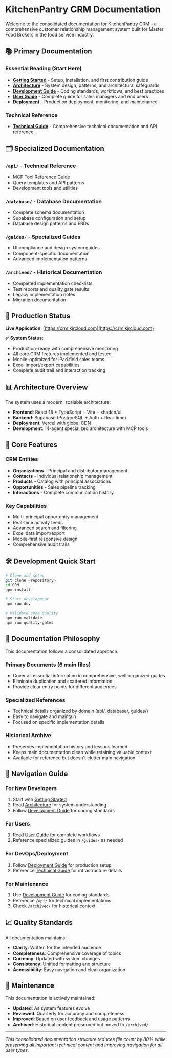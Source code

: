 # KitchenPantry CRM Documentation

Welcome to the consolidated documentation for KitchenPantry CRM - a comprehensive customer relationship management system built for Master Food Brokers in the food service industry.

## 📚 Primary Documentation

### Essential Reading (Start Here)

- **[Getting Started](GETTING_STARTED.md)** - Setup, installation, and first contribution guide
- **[Architecture](ARCHITECTURE.md)** - System design, patterns, and architectural safeguards
- **[Development Guide](DEVELOPMENT_GUIDE.md)** - Coding standards, workflows, and best practices
- **[User Guide](USER_GUIDE.md)** - Complete guide for sales managers and end users
- **[Deployment](DEPLOYMENT.md)** - Production deployment, monitoring, and maintenance

### Technical Reference

- **[Technical Guide](TECHNICAL_GUIDE.md)** - Comprehensive technical documentation and API reference

## 🗂️ Specialized Documentation

### `/api/` - Technical Reference
- MCP Tool Reference Guide
- Query templates and API patterns
- Development tools and utilities

### `/database/` - Database Documentation
- Complete schema documentation  
- Supabase configuration and setup
- Database design patterns and ERDs

### `/guides/` - Specialized Guides
- UI compliance and design system guides
- Component-specific documentation
- Advanced implementation patterns

### `/archived/` - Historical Documentation
- Completed implementation checklists
- Test reports and quality gate results  
- Legacy implementation notes
- Migration documentation

## 🚀 Production Status

**Live Application**: [https://crm.kjrcloud.com](https://crm.kjrcloud.com)

**✅ System Status:**
- Production-ready with comprehensive monitoring
- All core CRM features implemented and tested
- Mobile-optimized for iPad field sales teams
- Excel import/export capabilities
- Complete audit trail and interaction tracking

## 📊 Architecture Overview

The system uses a modern, scalable architecture:

- **Frontend**: React 18 + TypeScript + Vite + shadcn/ui
- **Backend**: Supabase (PostgreSQL + Auth + Real-time)
- **Deployment**: Vercel with global CDN
- **Development**: 14-agent specialized architecture with MCP tools

## 🎯 Core Features

### CRM Entities
- **Organizations** - Principal and distributor management
- **Contacts** - Individual relationship management
- **Products** - Catalog with principal associations
- **Opportunities** - Sales pipeline tracking  
- **Interactions** - Complete communication history

### Key Capabilities
- Multi-principal opportunity management
- Real-time activity feeds
- Advanced search and filtering
- Excel data import/export
- Mobile-first responsive design
- Comprehensive audit trails

## 🛠️ Development Quick Start

```bash
# Clone and setup
git clone <repository>
cd CRM
npm install

# Start development
npm run dev

# Validate code quality
npm run validate
npm run quality-gates
```

## 📖 Documentation Philosophy  

This documentation follows a consolidated approach:

### **Primary Documents** (6 main files)
- Cover all essential information in comprehensive, well-organized guides
- Eliminate duplication and scattered information
- Provide clear entry points for different audiences

### **Specialized References** 
- Technical details organized by domain (api/, database/, guides/)
- Easy to navigate and maintain
- Focused on specific implementation details

### **Historical Archive**
- Preserves implementation history and lessons learned
- Keeps main documentation clean while retaining valuable context
- Available for reference but doesn't clutter main navigation

## 🧭 Navigation Guide

### For New Developers
1. Start with [Getting Started](GETTING_STARTED.md)
2. Read [Architecture](ARCHITECTURE.md) for system understanding  
3. Follow [Development Guide](DEVELOPMENT_GUIDE.md) for coding standards

### For Users
1. Read [User Guide](USER_GUIDE.md) for complete workflows
2. Reference specialized guides in `/guides/` as needed

### For DevOps/Deployment
1. Follow [Deployment Guide](DEPLOYMENT.md) for production setup
2. Reference [Technical Guide](TECHNICAL_GUIDE.md) for infrastructure details

### For Maintenance
1. Use [Development Guide](DEVELOPMENT_GUIDE.md) for coding standards
2. Reference `/api/` for technical implementations
3. Check `/archived/` for historical context

## 📈 Quality Standards

All documentation maintains:
- **Clarity**: Written for the intended audience
- **Completeness**: Comprehensive coverage of topics
- **Currency**: Updated with system changes
- **Consistency**: Unified formatting and structure
- **Accessibility**: Easy navigation and clear organization

## 🔄 Maintenance

This documentation is actively maintained:
- **Updated**: As system features evolve
- **Reviewed**: Quarterly for accuracy and completeness  
- **Improved**: Based on user feedback and usage patterns
- **Archived**: Historical content preserved but moved to `/archived/`

---

*This consolidated documentation structure reduces file count by 80% while preserving all important technical content and improving navigation for all user types.*